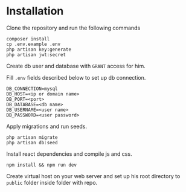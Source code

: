 # Installation

Clone the repository and run the following commands

```
composer install
cp .env.example .env
php artisan key:generate
php artisan jwt:secret
```

Create db user and database with `GRANT` access for him.

Fill `.env` fields described below to set up db connection.

```
DB_CONNECTION=mysql
DB_HOST=<ip or domain name>
DB_PORT=<port>
DB_DATABASE=<db name>
DB_USERNAME=<user name>
DB_PASSWORD=<user password>
```

Apply migrations and run seeds.

```
php artisan migrate
php artisan db:seed
```

Install react dependencies and compile js and css.

```
npm install && npm run dev
```

Create virtual host on your web server and set up his root directory to `public` folder inside folder with repo.